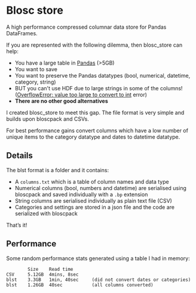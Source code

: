 # Blosc store
A high performance compressed columnar data store for Pandas DataFrames.

If you are represented with the following dilemma, then blosc_store can help:
* You have a large table in [Pandas](http://pandas.pydata.org) (>5GB)
* You want to save
* You want to preserve the Pandas datatypes (bool, numerical, datetime, category, string)
* BUT you can't use HDF due to large strings in some of the columns! ([OverflowError: value too large to convert to int](https://github.com/pandas-dev/pandas/issues/2773) error)
* **There are no other good alternatives**

I created blosc_store to meet this gap. The file format is very simple and builds upon bloscpack and CSVs.

For best performance gains convert columns which have a low number of unique items to the category datatype and dates
to datetime datatype.

## Details
The blst format is a folder and it contains:
* A `columns.txt` which is a table of column names and data type
* Numerical columns (bool, numbers and datetime) are serialised using bloscpack and saved individually with a `.bp` extension
* String columns are serialised individually as plain text file (CSV)
* Categories and settings are stored in a json file and the code are serialized with bloscpack

That’s it!

## Performance

Some random performance stats generated using a table I had in memory:
```
        Size    Read time
CSV     5.12GB  4mins, 8sec
blst    3.3GB   1min, 40sec     (did not convert dates or categories)
blst    1.26GB  40sec           (all columns converted)
```
